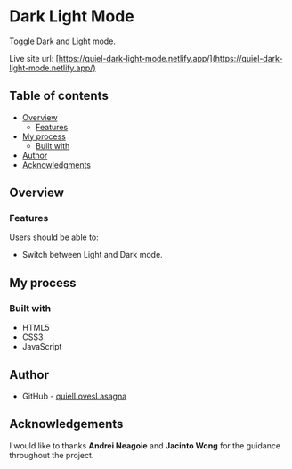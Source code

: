 # Dark Light Mode

Toggle Dark and Light mode.

Live site url: [https://quiel-dark-light-mode.netlify.app/](https://quiel-dark-light-mode.netlify.app/)

## Table of contents

- [Overview](#overview)
  - [Features](#features)
- [My process](#my-process)
  - [Built with](#built-with)
- [Author](#author)
- [Acknowledgments](#acknowledgments)

## Overview

### Features

Users should be able to:

- Switch between Light and Dark mode.

## My process

### Built with

- HTML5
- CSS3
- JavaScript

## Author

- GitHub - [quielLovesLasagna](https://github.com/quielLovesLasagna)

## Acknowledgements

I would like to thanks **Andrei Neagoie** and **Jacinto Wong** for the guidance throughout the project.
